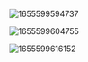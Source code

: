 
![1655599594737](https://user-images.githubusercontent.com/68007558/174461334-77f13a9f-faff-49bd-9cde-79d328f0565c.png)


![1655599604755](https://user-images.githubusercontent.com/68007558/174461340-88432879-a124-4d7c-9869-6ba8e13e7543.png)


![1655599616152](https://user-images.githubusercontent.com/68007558/174461343-642cf439-a10d-4fcc-af21-81b100808dc1.png)
